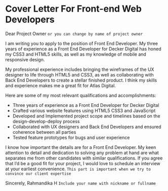 # Cover Letter For Front-end Web Developers

Dear Project Owner `or you can change by name of project owner`

I am writing you to apply to the position of Front End Developer. My three years of experience as a Front End Developer for Decker Digital has honed my CSS3 and HTML5 skills, as well as my knowledge of mobile and responsive design.

My professional experience includes bringing the wireframes of the UX designer to life through HTML5 and CSS3, as well as collaborating with Back End Developers to create a stellar finished product. I think my skills and experience makes me a great fit for Atlas Digital.

Here are some of my most relevant qualifications and accomplishments:

- Three years of experience as a Front End Developer for Decker Digital
- Crafted various website features using HTML5 CSS3 and JavaScript
- Developed and Implemented project scope and timelines based on the design-develop-deploy process
- Collaborated with UX designers and Back End Developers and ensured coherence between all parties
- Tested feature prototypes for bugs and user experience

I know how important the details are for a Front End Developer. My keen attention to detail and dedication to solving any problem at hand are what separates me from other candidates with similar qualifications. If you agree that I’d be a good fit for your project, I would love to schedule an interview at your earliest convenience. `This part is important when we try to convince our client expertise`

Sincerely,
Rahmandika H `Include your name with nickname or fullname`
